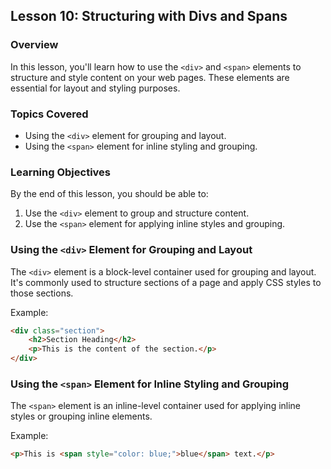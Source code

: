 ## Lesson 10: Structuring with Divs and Spans

### Overview

In this lesson, you'll learn how to use the `<div>` and `<span>` elements to structure and style content on your web pages. These elements are essential for layout and styling purposes.

### Topics Covered

- Using the `<div>` element for grouping and layout.
- Using the `<span>` element for inline styling and grouping.

### Learning Objectives

By the end of this lesson, you should be able to:

1. Use the `<div>` element to group and structure content.
2. Use the `<span>` element for applying inline styles and grouping.

### Using the `<div>` Element for Grouping and Layout

The `<div>` element is a block-level container used for grouping and layout. It's commonly used to structure sections of a page and apply CSS styles to those sections.

Example:

```html
<div class="section">
    <h2>Section Heading</h2>
    <p>This is the content of the section.</p>
</div>
```

### Using the `<span>` Element for Inline Styling and Grouping

The `<span>` element is an inline-level container used for applying inline styles or grouping inline elements.

Example:

```html
<p>This is <span style="color: blue;">blue</span> text.</p>
```

